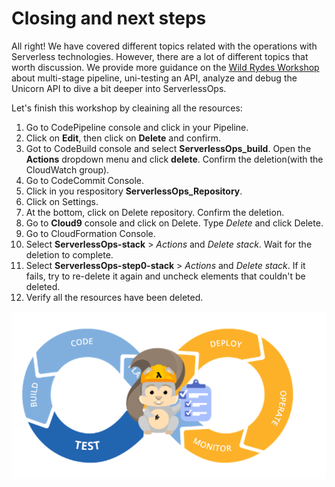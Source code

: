 # Closing and next steps

All right! We have covered different topics related with the operations with Serverless technologies. However, there are a lot of different topics that worth discussion. We provide more guidance on the [Wild Rydes Workshop](https://github.com/awslabs/aws-serverless-workshops/tree/master/DevOps) about multi-stage pipeline, uni-testing an API, analyze and debug the Unicorn API to dive a bit deeper into ServerlessOps.

Let's finish this workshop by cleaining all the resources:

1. Go to CodePipeline console and click in your Pipeline.
2. Click on **Edit**, then click on **Delete** and confirm.
3. Got to CodeBuild console and select **ServerlessOps_build**. Open the **Actions** dropdown menu and click **delete**. Confirm the deletion(with the CloudWatch group).
4. Go to CodeCommit Console.
5. Click in you respository **ServerlessOps_Repository**.
6. Click on Settings.
7. At the bottom, click on Delete repository. Confirm the deletion.
8. Go to **Cloud9** console and click on Delete. Type *Delete* and click Delete.
1. Go to CloudFormation Console.
2. Select **ServerlessOps-stack** > *Actions* and *Delete stack*. Wait for the deletion to complete.
3. Select **ServerlessOps-step0-stack** > *Actions* and *Delete stack*. If it fails, try to re-delete it again and uncheck elements that couldn't be deleted.
4. Verify all the resources have been deleted.

<img src="../images/devops.png"/>
